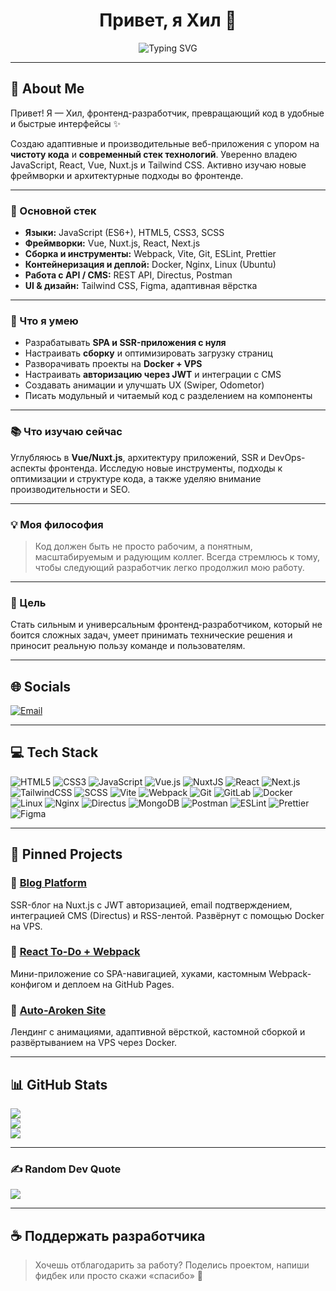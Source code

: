 <!-- README.md -->

<h1 align="center">Привет, я Хил 👋</h1>

<p align="center">
  <img src="https://readme-typing-svg.demolab.com?font=Fira+Code&size=22&pause=1000&color=00F7D9&center=true&vCenter=true&width=435&lines=🚀+Open+to+Work;💻+Frontend+Developer+(React%2FVue%2FNuxt);✨+Creating+clean+and+scalable+code" alt="Typing SVG" />
</p>

---

## 💫 About Me

Привет! Я — Хил, фронтенд-разработчик, превращающий код в удобные и быстрые интерфейсы ✨

Создаю адаптивные и производительные веб-приложения с упором на **чистоту кода** и **современный стек технологий**. Уверенно владею JavaScript, React, Vue, Nuxt.js и Tailwind CSS. Активно изучаю новые фреймворки и архитектурные подходы во фронтенде.

---

### 🔧 Основной стек

- **Языки:** JavaScript (ES6+), HTML5, CSS3, SCSS  
- **Фреймворки:** Vue, Nuxt.js, React, Next.js  
- **Сборка и инструменты:** Webpack, Vite, Git, ESLint, Prettier  
- **Контейнеризация и деплой:** Docker, Nginx, Linux (Ubuntu)  
- **Работа с API / CMS:** REST API, Directus, Postman  
- **UI & дизайн:** Tailwind CSS, Figma, адаптивная вёрстка

---

### 🚀 Что я умею

- Разрабатывать **SPA и SSR-приложения с нуля**
- Настраивать **сборку** и оптимизировать загрузку страниц
- Разворачивать проекты на **Docker + VPS**
- Настраивать **авторизацию через JWT** и интеграции с CMS
- Создавать анимации и улучшать UX (Swiper, Odometor)
- Писать модульный и читаемый код с разделением на компоненты

---

### 📚 Что изучаю сейчас

Углубляюсь в **Vue/Nuxt.js**, архитектуру приложений, SSR и DevOps-аспекты фронтенда. Исследую новые инструменты, подходы к оптимизации и структуре кода, а также уделяю внимание производительности и SEO.

---

### 💡 Моя философия

> Код должен быть не просто рабочим, а понятным, масштабируемым и радующим коллег. Всегда стремлюсь к тому, чтобы следующий разработчик легко продолжил мою работу.

---

### 👀 Цель

Стать сильным и универсальным фронтенд-разработчиком, который не боится сложных задач, умеет принимать технические решения и приносит реальную пользу команде и пользователям.

---

## 🌐 Socials

[![Email](https://img.shields.io/badge/Email-D14836?logo=gmail&logoColor=white)](mailto:HillTrigger@proton.me)

---

## 💻 Tech Stack

![HTML5](https://img.shields.io/badge/html5-%23E34F26.svg?style=flat&logo=html5&logoColor=white)
![CSS3](https://img.shields.io/badge/css3-%231572B6.svg?style=flat&logo=css3&logoColor=white)
![JavaScript](https://img.shields.io/badge/javascript-%23323330.svg?style=flat&logo=javascript&logoColor=%23F7DF1E)
![Vue.js](https://img.shields.io/badge/vue.js-%2335495e.svg?style=flat&logo=vuedotjs&logoColor=%234FC08D)
![NuxtJS](https://img.shields.io/badge/nuxt.js-00DC82?style=flat&logo=nuxt.js&logoColor=white)
![React](https://img.shields.io/badge/react-%2320232a.svg?style=flat&logo=react&logoColor=%2361DAFB)
![Next.js](https://img.shields.io/badge/Next-black?style=flat&logo=next.js&logoColor=white)
![TailwindCSS](https://img.shields.io/badge/tailwindcss-%2338B2AC.svg?style=flat&logo=tailwind-css&logoColor=white)
![SCSS](https://img.shields.io/badge/SASS-hotpink.svg?style=flat&logo=SASS&logoColor=white)
![Vite](https://img.shields.io/badge/vite-%23646CFF.svg?style=flat&logo=vite&logoColor=white)
![Webpack](https://img.shields.io/badge/webpack-%238DD6F9.svg?style=flat&logo=webpack&logoColor=black)
![Git](https://img.shields.io/badge/git-%23F05033.svg?style=flat&logo=git&logoColor=white)
![GitLab](https://img.shields.io/badge/gitlab-%23181717.svg?style=flat&logo=gitlab&logoColor=white)
![Docker](https://img.shields.io/badge/docker-%230db7ed.svg?style=flat&logo=docker&logoColor=white)
![Linux](https://img.shields.io/badge/Linux-FCC624?style=flat&logo=linux&logoColor=black)
![Nginx](https://img.shields.io/badge/nginx-%23009639.svg?style=flat&logo=nginx&logoColor=white)
![Directus](https://img.shields.io/badge/Directus-263238?style=flat&logo=directus&logoColor=white)
![MongoDB](https://img.shields.io/badge/MongoDB-%234ea94b.svg?style=flat&logo=mongodb&logoColor=white)
![Postman](https://img.shields.io/badge/Postman-FF6C37?style=flat&logo=postman&logoColor=white)
![ESLint](https://img.shields.io/badge/ESLint-4B3263?style=flat&logo=eslint&logoColor=white)
![Prettier](https://img.shields.io/badge/prettier-%23F7B93E.svg?style=flat&logo=prettier&logoColor=black)
![Figma](https://img.shields.io/badge/figma-%23F24E1E.svg?style=flat&logo=figma&logoColor=white)

---

## 📌 Pinned Projects

### 🔹 [Blog Platform](https://github.com/HillTrigger/nuxt-blog)
SSR-блог на Nuxt.js с JWT авторизацией, email подтверждением, интеграцией CMS (Directus) и RSS-лентой. Развёрнут с помощью Docker на VPS.

### 🔹 [React To-Do + Webpack](https://github.com/HillTrigger/React-ToDo-WebPack)
Мини-приложение со SPA-навигацией, хуками, кастомным Webpack-конфигом и деплоем на GitHub Pages.

### 🔹 [Auto-Aroken Site](https://github.com/HillTrigger/Auto-Aroken)
Лендинг с анимациями, адаптивной вёрсткой, кастомной сборкой и развёртыванием на VPS через Docker.

---

## 📊 GitHub Stats

![](https://github-readme-stats.vercel.app/api?username=HillTrigger&theme=prussian&hide_border=true&include_all_commits=true&count_private=true)  
![](https://nirzak-streak-stats.vercel.app/?user=HillTrigger&theme=prussian&hide_border=true)  
![](https://github-readme-stats.vercel.app/api/top-langs/?username=HillTrigger&theme=prussian&hide_border=true&layout=compact)

---

### ✍️ Random Dev Quote

![](https://quotes-github-readme.vercel.app/api?type=horizontal&theme=radical)

---

## ☕ Поддержать разработчика

> Хочешь отблагодарить за работу? Поделись проектом, напиши фидбек или просто скажи «спасибо» 🙌

<!-- Proudly customized by ChatGPT + GPRM (https://gprm.itsvg.in) -->
